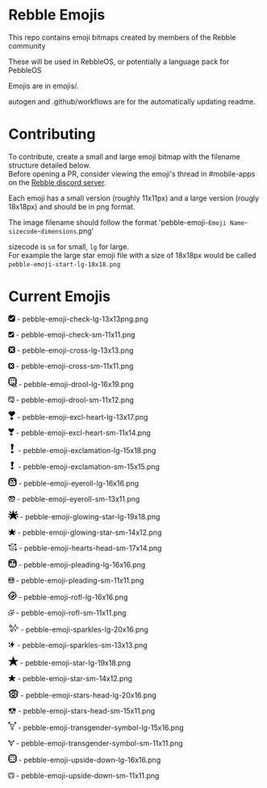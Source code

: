 # Rebble Emojis

This repo contains emoji bitmaps created by members of the Rebble community

These will be used in RebbleOS, or potentially a language pack for PebbleOS

Emojis are in emojis/. 

autogen and .github/workflows are for the automatically updating readme.

# Contributing

To contribute, create a small and large emoji bitmap with the filename structure detailed below.    
Before opening a PR, consider viewing the emoji's thread in \#mobile-apps on the [Rebble discord server](https://rebble.io/discord).    

Each emoji has a small version (roughly 11x11px) and a large version (rougly 18x18px) and should be in png format.   

The image filename should follow the format 'pebble-emoji-`Emoji Name`-`sizecode`-`dimensions`.png'   

sizecode is `sm` for small, `lg` for large.   
For example the large star emoji file with a size of 18x18px would be called `pebble-emoji-start-lg-18x18.png`    

# Current Emojis

![](emoji/pebble-emoji-check-lg-13x13png.png) - pebble-emoji-check-lg-13x13png.png
   
![](emoji/pebble-emoji-check-sm-11x11.png) - pebble-emoji-check-sm-11x11.png
   
![](emoji/pebble-emoji-cross-lg-13x13.png) - pebble-emoji-cross-lg-13x13.png
   
![](emoji/pebble-emoji-cross-sm-11x11.png) - pebble-emoji-cross-sm-11x11.png
   
![](emoji/pebble-emoji-drool-lg-16x19.png) - pebble-emoji-drool-lg-16x19.png
   
![](emoji/pebble-emoji-drool-sm-11x12.png) - pebble-emoji-drool-sm-11x12.png
   
![](emoji/pebble-emoji-excl-heart-lg-13x17.png) - pebble-emoji-excl-heart-lg-13x17.png
   
![](emoji/pebble-emoji-excl-heart-sm-11x14.png) - pebble-emoji-excl-heart-sm-11x14.png
   
![](emoji/pebble-emoji-exclamation-lg-15x18.png) - pebble-emoji-exclamation-lg-15x18.png
   
![](emoji/pebble-emoji-exclamation-sm-15x15.png) - pebble-emoji-exclamation-sm-15x15.png
   
![](emoji/pebble-emoji-eyeroll-lg-16x16.png) - pebble-emoji-eyeroll-lg-16x16.png
   
![](emoji/pebble-emoji-eyeroll-sm-13x11.png) - pebble-emoji-eyeroll-sm-13x11.png
   
![](emoji/pebble-emoji-glowing-star-lg-19x18.png) - pebble-emoji-glowing-star-lg-19x18.png
   
![](emoji/pebble-emoji-glowing-star-sm-14x12.png) - pebble-emoji-glowing-star-sm-14x12.png
   
![](emoji/pebble-emoji-hearts-head-sm-17x14.png) - pebble-emoji-hearts-head-sm-17x14.png
   
![](emoji/pebble-emoji-pleading-lg-16x16.png) - pebble-emoji-pleading-lg-16x16.png
   
![](emoji/pebble-emoji-pleading-sm-11x11.png) - pebble-emoji-pleading-sm-11x11.png
   
![](emoji/pebble-emoji-rofl-lg-16x16.png) - pebble-emoji-rofl-lg-16x16.png
   
![](emoji/pebble-emoji-rofl-sm-11x11.png) - pebble-emoji-rofl-sm-11x11.png
   
![](emoji/pebble-emoji-sparkles-lg-20x16.png) - pebble-emoji-sparkles-lg-20x16.png
   
![](emoji/pebble-emoji-sparkles-sm-13x13.png) - pebble-emoji-sparkles-sm-13x13.png
   
![](emoji/pebble-emoji-star-lg-19x18.png) - pebble-emoji-star-lg-19x18.png
   
![](emoji/pebble-emoji-star-sm-14x12.png) - pebble-emoji-star-sm-14x12.png
   
![](emoji/pebble-emoji-stars-head-lg-20x16.png) - pebble-emoji-stars-head-lg-20x16.png
   
![](emoji/pebble-emoji-stars-head-sm-15x11.png) - pebble-emoji-stars-head-sm-15x11.png
   
![](emoji/pebble-emoji-transgender-symbol-lg-15x16.png) - pebble-emoji-transgender-symbol-lg-15x16.png
   
![](emoji/pebble-emoji-transgender-symbol-sm-11x11.png) - pebble-emoji-transgender-symbol-sm-11x11.png
   
![](emoji/pebble-emoji-upside-down-lg-16x16.png) - pebble-emoji-upside-down-lg-16x16.png
   
![](emoji/pebble-emoji-upside-down-sm-11x11.png) - pebble-emoji-upside-down-sm-11x11.png
   
   

